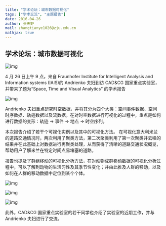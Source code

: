 ```yaml
---
title: "学术论坛：城市数据可视化"
tags: ["学术交流", "主题报告"]
date: 2016-04-26
author: 张天野
mail: zhangtianye1026@zju.edu.cn
mathjax: true
---
```


## 学术论坛：城市数据可视化

![img](http://www.cad.zju.edu.cn/home/vagblog/wp-content/uploads/2016/04/IMG_20160426_100915.jpg)

4 月 26 日上午 9 点，来自 Fraunhofer Institute for Intelligent Analysis and Information systems (IAIS)的 Andrienko 夫妇到访 CAD&CG 国家重点实验室，并带来了题为“Space, Time and Visual Analytics” 的学术报告

![img](http://www.cad.zju.edu.cn/home/vagblog/wp-content/uploads/2016/04/IMG_20160426_092710.jpg)

Andrienko 夫妇重点研究时空数据，并将其分为四个大类：空间事件数据、空间时序数据、轨迹数据以及流数据。在对时空数据进行可视化的过程中，重点是如何进行数据的变形：轨迹 → 事件 → 地点 → 时空序列。

本次报告介绍了若干个可视化实例以及其中的可视化方法。
在可视化意大利米兰的道路交通情况时，两次利用了聚类方法，第二次聚类利用了第一次聚类并去噪的结果并在此基础上对数据进行再聚类处理，从而获得了清晰的道路交通状况概览，帮助用户了解米兰在特定时间点易堵塞的道路。

报告也提及了群组移动的可视化分析方法，在对动物成群移动数据的可视化分析过程中，可以了解到动物的生活习性及其季节性变化；并由此推及人群的移动，以及如何在人群的移动数据中定位到某个个体。

![img](http://www.cad.zju.edu.cn/home/vagblog/wp-content/uploads/2016/04/IMG_20160426_165749.jpg)

![img](http://www.cad.zju.edu.cn/home/vagblog/wp-content/uploads/2016/04/IMG_20160426_171453.jpg)

![img](http://www.cad.zju.edu.cn/home/vagblog/wp-content/uploads/2016/04/IMG_20160426_173002.jpg)

此外，CAD&CG 国家重点实验室的若干同学也介绍了实验室的近期工作，并与 Andrienko 夫妇进行了交流。
